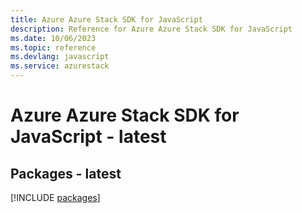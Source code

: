 ```yaml
---
title: Azure Azure Stack SDK for JavaScript
description: Reference for Azure Azure Stack SDK for JavaScript
ms.date: 10/06/2023
ms.topic: reference
ms.devlang: javascript
ms.service: azurestack
---
```

# Azure Azure Stack SDK for JavaScript - latest
## Packages - latest
[!INCLUDE [packages](azure-stack-index.md)]